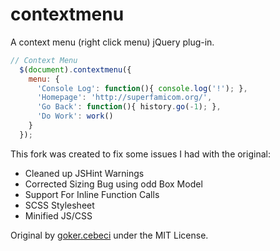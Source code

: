# contextmenu

A context menu (right click menu) jQuery plug-in.

```javascript
// Context Menu
  $(document).contextmenu({
    menu: {
      'Console Log': function(){ console.log('!'); },
      'Homepage': 'http://superfamicom.org/',
      'Go Back': function(){ history.go(-1); },
      'Do Work': work()
    }
  });
```

This fork was created to fix some issues I had with the original:

 - Cleaned up JSHint Warnings
 - Corrected Sizing Bug using odd Box Model
 - Support For Inline Function Calls
 - SCSS Stylesheet
 - Minified JS/CSS

Original by [goker.cebeci](http://gokercebeci.com/dev/contextmenu) under the MIT License.

